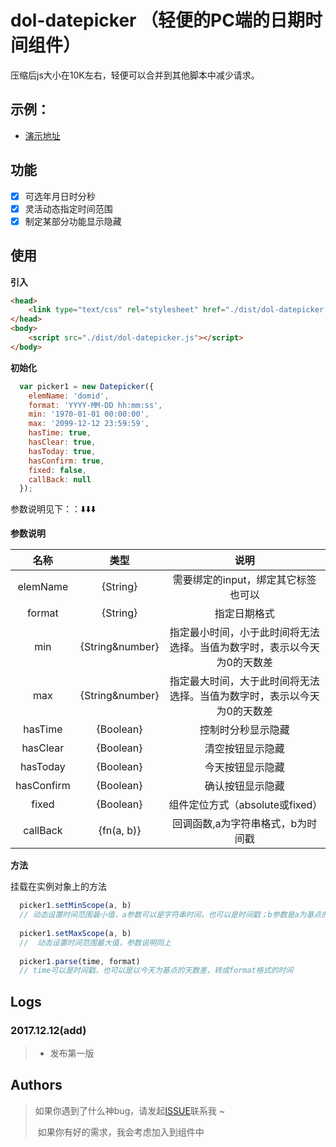 # dol-datepicker （轻便的PC端的日期时间组件）
压缩后js大小在10K左右，轻便可以合并到其他脚本中减少请求。

## 示例：
* [演示地址](http://htmlpreview.github.io/?https://dolphin0618.github.io/dol-datepicker/index.html)

## 功能

- [x] 可选年月日时分秒
- [x] 灵活动态指定时间范围
- [x] 制定某部分功能显示隐藏

## 使用
**引入**
```html
<head>
    <link type="text/css" rel="stylesheet" href="./dist/dol-datepicker.css">
</head>
<body>
    <script src="./dist/dol-datepicker.js"></script>
</body>
```
**初始化**
```js
  var picker1 = new Datepicker({
    elemName: 'domid',
    format: 'YYYY-MM-DD hh:mm:ss',
    min: '1970-01-01 00:00:00',
	max: '2099-12-12 23:59:59',
	hasTime: true,
	hasClear: true,
	hasToday: true,
	hasConfirm: true,
	fixed: false,
	callBack: null
  });
```

参数说明见下：：⬇️⬇️⬇️

**参数说明**

|名称|类型|说明|
|:---:|:---:|:---:|
|elemName | {String} | 需要绑定的input，绑定其它标签也可以|
|format | {String} | 指定日期格式|
|min | {String&number} | 指定最小时间，小于此时间将无法选择。当值为数字时，表示以今天为0的天数差|
|max | {String&number} | 指定最大时间，大于此时间将无法选择。当值为数字时，表示以今天为0的天数差|
|hasTime | {Boolean}| 控制时分秒显示隐藏|
|hasClear | {Boolean} | 清空按钮显示隐藏|
|hasToday | {Boolean} | 今天按钮显示隐藏|
|hasConfirm | {Boolean} | 确认按钮显示隐藏|
|fixed | {Boolean} | 组件定位方式（absolute或fixed）|
|callBack | {fn(a, b)} | 回调函数,a为字符串格式，b为时间戳|

**方法**

挂载在实例对象上的方法

```js
  picker1.setMinScope(a, b)
  // 动态设置时间范围最小值，a参数可以是字符串时间，也可以是时间戳；b参数是a为基点的天数差。（比如a是'2017-12-12 00:00:00'，b是-2, 那么最小时间就是2017-12-10 00:00:00）
  
  picker1.setMaxScope(a, b)
  //  动态设置时间范围最大值，参数说明同上
  
  picker1.parse(time, format)
  // time可以是时间戳，也可以是以今天为基点的天数差，转成format格式的时间
```
## **Logs**
### 2017.12.12(add)
> * 发布第一版

## **Authors**
>  如果你遇到了什么神bug，请发起[ISSUE](https://github.com/dolphin0618/dol-datepicker/issues/new)联系我 ~
>
>  如果你有好的需求，我会考虑加入到组件中
>
